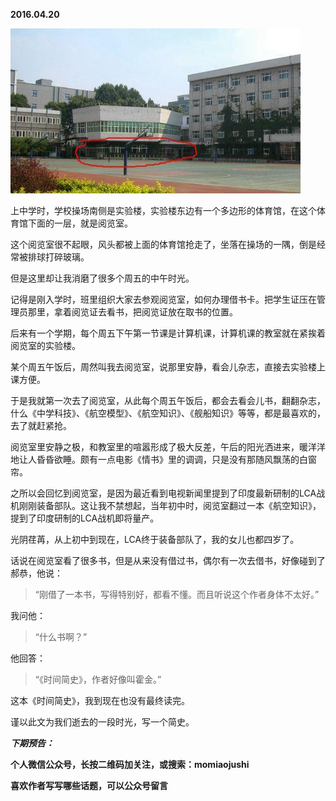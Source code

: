
          
            
**2016.04.20**



![](img/51001-6422c011312f0316.jpg)




上中学时，学校操场南侧是实验楼，实验楼东边有一个多边形的体育馆，在这个体育馆下面的一层，就是阅览室。

这个阅览室很不起眼，风头都被上面的体育馆抢走了，坐落在操场的一隅，倒是经常被排球打碎玻璃。

但是这里却让我消磨了很多个周五的中午时光。

记得是刚入学时，班里组织大家去参观阅览室，如何办理借书卡。把学生证压在管理员那里，拿着阅览证去看书，把阅览证放在取书的位置。

后来有一个学期，每个周五下午第一节课是计算机课，计算机课的教室就在紧挨着阅览室的实验楼。

某个周五午饭后，周然叫我去阅览室，说那里安静，看会儿杂志，直接去实验楼上课方便。

于是我就第一次去了阅览室，从此每个周五午饭后，都会去看会儿书，翻翻杂志，什么《中学科技》、《航空模型》、《航空知识》、《舰船知识》等等，都是最喜欢的，去了就赶紧抢。

阅览室里安静之极，和教室里的喧嚣形成了极大反差，午后的阳光洒进来，暖洋洋地让人昏昏欲睡。颇有一点电影《情书》里的调调，只是没有那随风飘荡的白窗帘。

之所以会回忆到阅览室，是因为最近看到电视新闻里提到了印度最新研制的LCA战机刚刚装备部队。这让我不禁想起，当年初中时，阅览室翻过一本《航空知识》，提到了印度研制的LCA战机即将量产。

光阴荏苒，从上初中到现在，LCA终于装备部队了，我的女儿也都四岁了。

话说在阅览室看了很多书，但是从来没有借过书，偶尔有一次去借书，好像碰到了郝恭，他说：
>“刚借了一本书，写得特别好，都看不懂。而且听说这个作者身体不太好。”



我问他：
>“什么书啊？”



他回答：
>“《时间简史》，作者好像叫霍金。”



这本《时间简史》，我到现在也没有最终读完。

谨以此文为我们逝去的一段时光，写一个简史。


***下期预告：***


**个人微信公众号，长按二维码加关注，或搜索：momiaojushi**

**喜欢作者写写哪些话题，可以公众号留言**




          
        